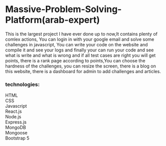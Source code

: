 # Massive-Problem-Solving-Platform(arab-expert)
This is the largest project I have ever done up to now,It contains plenty of comlex actions, You can login in with your google email and solve some challenges in javascript, You can write your code on the website and compile it and see your logs and finally your can run your code and see what is write and what is wrong and if all test cases are right you will get points, there is a rank page according to points,You can choose the hardness of the challenges, you can resize the screen, there is a blog on this website, there is a dashboard for admin to add challenges and articles.

<h3>technologies:</h3>
HTML<br>
CSS<br>
Javascript<br>
React.js<br>
Node.js<br>
Express.js<br>
MongoDB<br>
Mongoose<br>
Bootstrap 5
